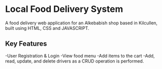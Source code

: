 #  Local Food Delivery System 
A food delivery web application for an Alkebabish shop based in Kilcullen, built using HTML, CSS and JAVASCRIPT.
## Key Features
-User Registration & Login
-View food menu
-Add items to the cart
-Add, read, update, and delete drivers as a CRUD operation is performed. 
